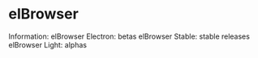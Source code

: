 # elBrowser
Information:
elBrowser Electron: betas
elBrowser Stable: stable releases
elBrowser Light: alphas

